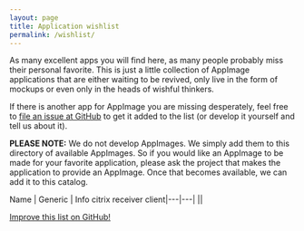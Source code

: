 ```yaml
---
layout: page
title: Application wishlist
permalink: /wishlist/
---
```


As many excellent apps you will find here, as many people probably miss their personal favorite. This is just a little collection of AppImage applications that are either waiting to be revived, only live in the form of mockups or even only in the heads of wishful thinkers.

If there is another app for AppImage you are missing desperately, feel free to [file an issue at GitHub](https://github.com/AppImage/AppImageHub/issues/new) to get it added to the list (or develop it yourself and tell us about it).

__PLEASE NOTE:__ We do not develop AppImages. We simply add them to this directory of available AppImages. So if you would like an AppImage to be made for your favorite application, please ask the project that makes the application to provide an AppImage. Once that becomes available, we can add it to this catalog.

Name | Generic | Info
citrix receiver client|---|---|
||

<p><a class="b" href="https://github.com/AppImage/AppImageHub/edit/master/{{ page.path }}"><span class="octicon octicon-pencil"></span> Improve this list on GitHub!</a></p>
